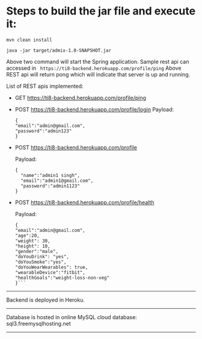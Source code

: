 Steps to build the jar file and execute it:
=============================================
```mvn clean install```

```java -jar target/admix-1.0-SNAPSHOT.jar```

Above two command will start the Spring application. Sample rest api can accessed in 
``` https://ti8-backend.herokuapp.com/profile/ping``` 
Above REST api will return pong which will indicate that server is up and running.

List of REST apis implemented:
* GET https://ti8-backend.herokuapp.com/profile/ping

* POST https://ti8-backend.herokuapp.com/profile/login
  Payload:
  ```
  {
  "email":"admin@gmail.com",
  "password":"admin123"
  }
  ```
  
* POST https://ti8-backend.herokuapp.com/profile
  
  Payload:
  ``` 
  {
    "name":"admin1 singh",
    "email":"admin1@gmail.com",
    "password":"admin1123"
  }
  ```
    
* POST https://ti8-backend.herokuapp.com/profile/health
  
  Payload:
  ```
  {
  "email":"admin@gmail.com",
  "age":20,
  "weight": 30,
  "height": 10,
  "gender":"male",
  "doYouDrink": "yes",
  "doYouSmoke":"yes",
  "doYouWearWearables": true,
  "wearableDevice":"fitbit",
  "healthGoals":"weight-loss-non-veg"
  }```
  
<hr/>
Backend is deployed in Heroku.
<hr/>
Database is hosted in online MySQL cloud database:
sql3.freemysqlhosting.net
<hr/>


  